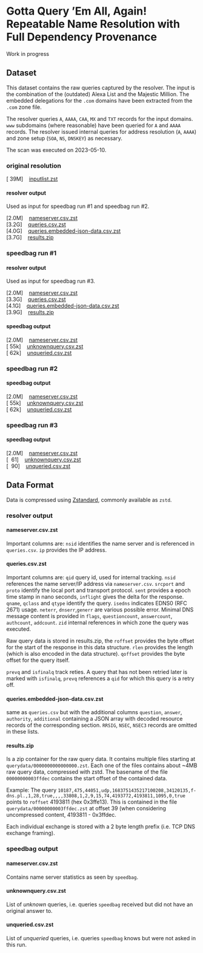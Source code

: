 # Gotta Query ’Em All, Again! Repeatable Name Resolution with Full Dependency Provenance

Work in progress

## Dataset

This dataset contains the raw queries captured by the resolver.
The input is the combination of the (outdated) Alexa List and the Majestic Million.
The embedded delegations for the `.com` domains have been extracted from the `.com` zone file.

The resolver queries `A`, `AAAA`, `CAA`, `MX` and `TXT` records for the input domains.
`www` subdomains (where reasonable) have been queried for `A` and `AAAA` records.
The resolver issued internal queries for address resolution (`A`, `AAAA`) and zone setup (`SOA`, `NS`, `DNSKEY`) as necessary.

The scan was executed on 2023-05-10.

### original resolution

<html>
[&nbsp;39M]&nbsp;&nbsp;&nbsp;&nbsp;<a href="https://alcatraz.net.in.tum.de/naab-anrw2023/inputlist.zst">inputlist.zst</a><br>


#### resolver output
Used as input for speedbag run #1 and speedbag run #2.

<html>
[2.0M]&nbsp;&nbsp;&nbsp;&nbsp;<a href="https://alcatraz.net.in.tum.de/naab-anrw2023/original/resolveout/nameserver.csv.zst">nameserver.csv.zst</a><br>
[3.2G]&nbsp;&nbsp;&nbsp;&nbsp;<a href="https://alcatraz.net.in.tum.de/naab-anrw2023/original/resolveout/queries.csv.zst">queries.csv.zst</a><br>
[4.0G]&nbsp;&nbsp;&nbsp;&nbsp;<a href="https://alcatraz.net.in.tum.de/naab-anrw2023/original/resolveout/queries.embedded-json-data.csv.zst">queries.embedded-json-data.csv.zst</a><br>
[3.7G]&nbsp;&nbsp;&nbsp;&nbsp;<a href="https://alcatraz.net.in.tum.de/naab-anrw2023/original/resolveout/results.zip">results.zip</a><br>


### speedbag run #1

#### resolver output
Used as input for speedbag run #3.

<html>
[2.0M]&nbsp;&nbsp;&nbsp;&nbsp;<a href="https://alcatraz.net.in.tum.de/naab-anrw2023/speedbag-run1/resolveout/nameserver.csv.zst">nameserver.csv.zst</a><br>
[3.3G]&nbsp;&nbsp;&nbsp;&nbsp;<a href="https://alcatraz.net.in.tum.de/naab-anrw2023/speedbag-run1/resolveout/queries.csv.zst">queries.csv.zst</a><br>
[4.1G]&nbsp;&nbsp;&nbsp;&nbsp;<a href="https://alcatraz.net.in.tum.de/naab-anrw2023/speedbag-run1/resolveout/queries.embedded-json-data.csv.zst">queries.embedded-json-data.csv.zst</a><br>
[3.9G]&nbsp;&nbsp;&nbsp;&nbsp;<a href="https://alcatraz.net.in.tum.de/naab-anrw2023/speedbag-run1/resolveout/results.zip">results.zip</a><br>


#### speedbag output

<html>
[2.0M]&nbsp;&nbsp;&nbsp;&nbsp;<a href="https://alcatraz.net.in.tum.de/naab-anrw2023/speedbag-run1/speedbagout/nameserver.csv.zst">nameserver.csv.zst</a><br>
[&nbsp;55k]&nbsp;&nbsp;&nbsp;&nbsp;<a href="https://alcatraz.net.in.tum.de/naab-anrw2023/speedbag-run1/speedbagout/unknownquery.csv.zst">unknownquery.csv.zst</a><br>
[&nbsp;62k]&nbsp;&nbsp;&nbsp;&nbsp;<a href="https://alcatraz.net.in.tum.de/naab-anrw2023/speedbag-run1/speedbagout/unqueried.csv.zst">unqueried.csv.zst</a><br>


### speedbag run #2

#### speedbag output

<html>
[2.0M]&nbsp;&nbsp;&nbsp;&nbsp;<a href="https://alcatraz.net.in.tum.de/naab-anrw2023/speedbag-run2/speedbagout/nameserver.csv.zst">nameserver.csv.zst</a><br>
[&nbsp;55k]&nbsp;&nbsp;&nbsp;&nbsp;<a href="https://alcatraz.net.in.tum.de/naab-anrw2023/speedbag-run2/speedbagout/unknownquery.csv.zst">unknownquery.csv.zst</a><br>
[&nbsp;62k]&nbsp;&nbsp;&nbsp;&nbsp;<a href="https://alcatraz.net.in.tum.de/naab-anrw2023/speedbag-run2/speedbagout/unqueried.csv.zst">unqueried.csv.zst</a><br>


### speedbag run #3

#### speedbag output

<html>
[2.0M]&nbsp;&nbsp;&nbsp;&nbsp;<a href="https://alcatraz.net.in.tum.de/naab-anrw2023/speedbag-run3/speedbagout/nameserver.csv.zst">nameserver.csv.zst</a><br>
[&nbsp;&nbsp;61]&nbsp;&nbsp;&nbsp;&nbsp;<a href="https://alcatraz.net.in.tum.de/naab-anrw2023/speedbag-run3/speedbagout/unknownquery.csv.zst">unknownquery.csv.zst</a><br>
[&nbsp;&nbsp;90]&nbsp;&nbsp;&nbsp;&nbsp;<a href="https://alcatraz.net.in.tum.de/naab-anrw2023/speedbag-run3/speedbagout/unqueried.csv.zst">unqueried.csv.zst</a><br>


## Data Format

Data is compressed using [Zstandard](https://facebook.github.io/zstd/), commonly available as `zstd`.

### resolver output

#### nameserver.csv.zst
Important columns are:
`nsid` identifies the name server and is referenced in `queries.csv`.
`ip` provides the IP address.

#### queries.csv.zst
Important columns are:
`qid` query id, used for internal tracking.
`nsid` references the name server/IP address via `nameserver.csv`.
`srcport` and `proto` identify the local port and transport protocol.
`sent` provides a epoch time stamp in nano seconds, `inflight` gives the delta for the response.
`qname`, `qclass` and `qtype` identify the query.
`isedns` indicates EDNS0 (RFC 2671) usage.
`neterr`, `dnserr`,`generr` are various possible error.
Minimal DNS message content is provided in `flags`, `questioncount`, `answercount`, `authcount`, `addcount`.
`zid` internal references in which zone the query was executed.

Raw query data is stored in results.zip, the `roffset` provides the byte offset for the start of the response in this data structure.
`rlen` provides the length (which is also encoded in the data structure).
`qoffset` provides the byte offset for the query itself.

`prevq` and `isfinalq` track reties.
A query that has not been retried later is marked with `isfinalq`, `prevq` references a `qid` for which this query is a retry off.

#### queries.embedded-json-data.csv.zst
same as `queries.csv` but with the additional columns `question`, `answer`, `authority`, `additional` containing a JSON array with decoded resource records of the corresponding section.
`RRSIG`, `NSEC`, `NSEC3` records are omitted in these lists.

#### results.zip

Is a zip container for the raw query data.
It contains multiple files starting at `querydata/0000000000000000.zst`.
Each one of the files contains about ~4MB raw query data, compressed with zstd.
The basename of the file `00000000003ffdec` contains the start offset of the contained data.

Example: The query `10187,475,44051,udp,1683751435217100208,34120135,f-dns.pl.,1,28,true,,,,33808,1,2,9,15,74,4193772,4193811,1095,0,true` points to `roffset` 4193811 (hex 0x3ffe13). This is contained in the file `querydata/00000000003ffdec.zst` at offset 39 (when considering uncompressed content, 4193811 - 0x3ffdec.

Each individual exchange is stored with a 2 byte length prefix (i.e. TCP DNS exchange framing).

### speedbag output

#### nameserver.csv.zst
Contains name server statistics as seen by `speedbag`.

#### unknownquery.csv.zst
List of _unknown_ queries, i.e. queries `speedbag` received but did not have an original answer to.

#### unqueried.csv.zst
List of _unqueried_ queries, i.e. queries `speedbag` knows but were not asked in this run.
